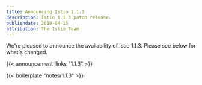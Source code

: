 ```yaml
---
title: Announcing Istio 1.1.3
description: Istio 1.1.3 patch release.
publishdate: 2019-04-15
attribution: The Istio Team
---
```


We're pleased to announce the availability of Istio 1.1.3. Please see below for what's changed.

{{< announcement_links "1.1.3" >}}

{{< boilerplate "notes/1.1.3" >}}
